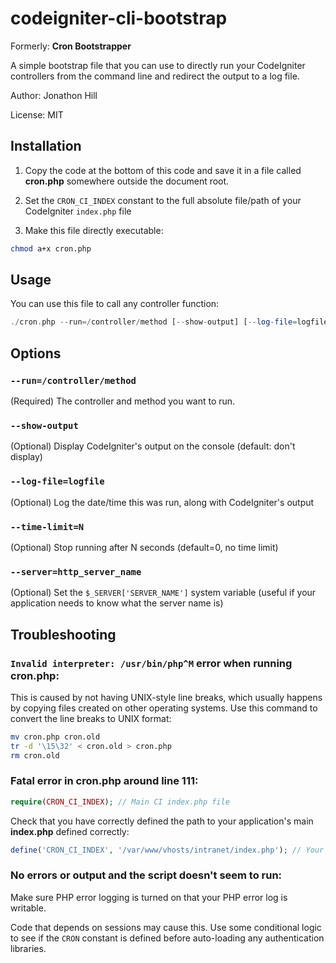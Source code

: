 codeigniter-cli-bootstrap
=========================

Formerly: **Cron Bootstrapper**

A simple bootstrap file that you can use to directly run your CodeIgniter controllers from the command line
and redirect the output to a log file.

Author: Jonathon Hill

License: MIT

Installation
------------

1) Copy the code at the bottom of this code and save it in a file called **cron.php** somewhere outside the
   document root.

2) Set the `CRON_CI_INDEX` constant to the full absolute file/path of your CodeIgniter `index.php` file

3) Make this file directly executable:
```sh
chmod a+x cron.php
```

Usage
-----

You can use this file to call any controller function:
```php
./cron.php --run=/controller/method [--show-output] [--log-file=logfile] [--time-limit=N] [--server=http_server_name]
```

Options
-------

### `--run=/controller/method`
(Required) The controller and method you want to run.

### `--show-output`
(Optional) Display CodeIgniter's output on the console (default: don't display)

### `--log-file=logfile`
(Optional) Log the date/time this was run, along with CodeIgniter's output

### `--time-limit=N`
(Optional) Stop running after N seconds (default=0, no time limit)

### `--server=http_server_name`
(Optional) Set the `$_SERVER['SERVER_NAME']` system variable (useful if your application needs to know what the
server name is)

Troubleshooting
---------------

### `Invalid interpreter: /usr/bin/php^M` error when running cron.php:

This is caused by not having UNIX-style line breaks, which usually happens by copying files created
on other operating systems. Use this command to convert the line breaks to UNIX format:

```sh
mv cron.php cron.old
tr -d '\15\32' < cron.old > cron.php
rm cron.old
```

### Fatal error in cron.php around line 111:

```php
require(CRON_CI_INDEX); // Main CI index.php file
```

Check that you have correctly defined the path to your application's main **index.php** defined correctly:

```php
define('CRON_CI_INDEX', '/var/www/vhosts/intranet/index.php'); // Your CodeIgniter main index.php file
```

### No errors or output and the script doesn't seem to run:

Make sure PHP error logging is turned on that your PHP error log is writable.

Code that depends on sessions may cause this. Use some conditional logic to see if the `CRON` constant
is defined before auto-loading any authentication libraries.

